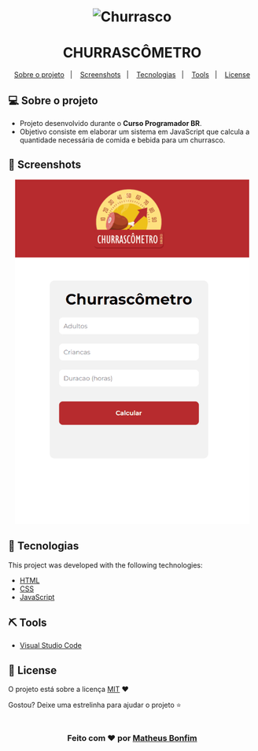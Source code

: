 <!-- CAPA -->

<h1 align="center">
     <img alt="Churrasco" src= "https://ai-i2.infcdn.net/icons_siandroid/png/200/14775/14775205.png" width="200px" />
</h1>

<h1 align="center">
   CHURRASCÔMETRO
</h1>


<!--INDEX-->
<p align="center">
  <a href="#-sobre-o-projeto">Sobre o projeto</a>&nbsp;&nbsp;&nbsp;|&nbsp;&nbsp;&nbsp;
  <a href="#-screenshots">Screenshots</a>&nbsp;&nbsp;&nbsp;|&nbsp;&nbsp;&nbsp;
  <a href="#rocket-tecnologias">Tecnologias</a>&nbsp;&nbsp;&nbsp;|&nbsp;&nbsp;&nbsp;
  <a href="#-tools">Tools</a>&nbsp;&nbsp;&nbsp;|&nbsp;&nbsp;&nbsp;
  <a href="#memo-license">License</a>
</p>


<!-- Tópicos -->

## 💻 Sobre o projeto

- Projeto desenvolvido durante o **Curso Programador BR**.
- Objetivo consiste em elaborar um sistema em JavaScript que calcula a quantidade necessária de comida e bebida para um churrasco.

## 📸 Screenshots

<div align="center">
  <img src=".github/Churrascometro-Test.gif" alt="animated" height="700"/>
</div>

## :rocket: Tecnologias

This project was developed with the following technologies:

- [HTML]()
- [CSS]()
- [JavaScript]()


## ⛏ Tools
- [Visual Studio Code](https://code.visualstudio.com/)


## :memo: License

O projeto está sobre a licença [MIT](./LICENSE) ❤️ 

Gostou? Deixe uma estrelinha para ajudar o projeto ⭐

<!-- Mensagem final -->
<h3 align="center"><br>
Feito com ❤️ por <a href="https://www.linkedin.com/in/matheusfbonfim/">Matheus Bonfim</a>
<br><br>
</h3>
</h3>
